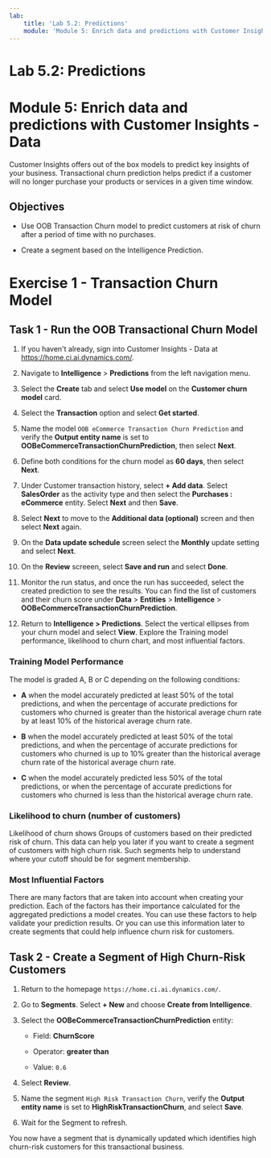 ```yaml
---
lab:
    title: 'Lab 5.2: Predictions'
    module: 'Module 5: Enrich data and predictions with Customer Insights - Data'
---
```


# Lab 5.2: Predictions
# Module 5: Enrich data and predictions with Customer Insights - Data

Customer Insights offers out of the box models to predict key insights of your business. Transactional churn prediction helps predict if a customer will no longer purchase your products or services in a given time window.

## Objectives

- Use OOB Transaction Churn model to predict customers at risk of churn after a period of time with no purchases.

- Create a segment based on the Intelligence Prediction. 


# Exercise 1 - Transaction Churn Model

## Task 1 - Run the OOB Transactional Churn Model 

1.  If you haven't already, sign into Customer Insights - Data at https://home.ci.ai.dynamics.com/. 

2.  Navigate to **Intelligence** > **Predictions** from the left navigation menu. 

3.  Select the **Create** tab and select **Use model** on the **Customer churn model** card. 

4.  Select the **Transaction** option and select **Get started**. 

5.  Name the model `OOB eCommerce Transaction Churn Prediction` and verify the **Output entity name** is set to **OOBeCommerceTransactionChurnPrediction**, then select **Next**. 

6.  Define both conditions for the churn model as **60 days**, then select **Next**. 

7.  Under Customer transaction history, select **+ Add data**. Select **SalesOrder** as the activity type and then select the **Purchases : eCommerce** entity. Select **Next** and then **Save**. 

8.  Select **Next** to move to the **Additional data (optional)** screen and then select **Next** again. 

9.  On the **Data update schedule** screen select the **Monthly** update setting and select **Next**. 

10. On the **Review** screeen, select **Save and run** and select **Done**. 

11. Monitor the run status, and once the run has succeeded, select the created prediction to see the results. You can find the list of customers and their churn score under **Data** > **Entities** > **Intelligence** > **OOBeCommerceTransactionChurnPrediction**. 

12. Return to **Intelligence > Predictions**. Select the vertical ellipses from your churn model and select **View**. Explore the Training model performance, likelihood to churn chart, and most influential factors. 


### Training Model Performance

The model is graded A, B or C depending on the following conditions: 

- **A** when the model accurately predicted at least 50% of the total predictions, and when the percentage of accurate predictions for customers who churned is greater than the historical average churn rate by at least 10% of the historical average churn rate. 

- **B** when the model accurately predicted at least 50% of the total predictions, and when the percentage of accurate predictions for customers who churned is up to 10% greater than the historical average churn rate of the historical average churn rate. 

- **C** when the model accurately predicted less 50% of the total predictions, or when the percentage of accurate predictions for customers who churned is less than the historical average churn rate. 

### Likelihood to churn (number of customers)

Likelihood of churn shows Groups of customers based on their predicted risk of churn. This data can help you later if you want to create a segment of customers with high churn risk. Such segments help to understand where your cutoff should be for segment membership. 

### Most Influential Factors

There are many factors that are taken into account when creating your prediction. Each of the factors has their importance calculated for the aggregated predictions a model creates. You can use these factors to help validate your prediction results. Or you can use this information later to create segments that could help influence churn risk for customers. 


## Task 2 - Create a Segment of High Churn-Risk Customers

1.  Return to the homepage `https://home.ci.ai.dynamics.com/`. 

2.  Go to **Segments**. Select **+ New** and choose **Create from Intelligence**. 

3.  Select the **OOBeCommerceTransactionChurnPrediction** entity: 

    - Field: **ChurnScore** 

    - Operator: **greater than** 

    - Value: `0.6` 

4.  Select **Review**. 

5.  Name the segment `High Risk Transaction Churn`, verify the **Output entity name** is set to **HighRiskTransactionChurn**, and select **Save**. 

6.  Wait for the Segment to refresh. 

You now have a segment that is dynamically updated which identifies high churn-risk customers for this transactional business. 

